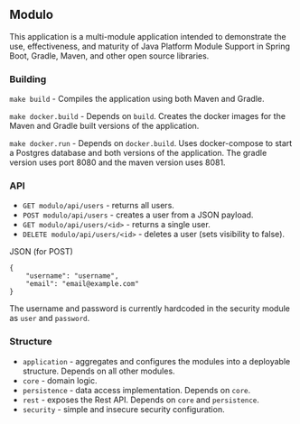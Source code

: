 ## Modulo
This application is a multi-module application intended to demonstrate the use,
effectiveness, and maturity of Java Platform Module Support in Spring Boot,
Gradle, Maven, and other open source libraries.

### Building
`make build` - Compiles the application using both Maven and Gradle.

`make docker.build` - Depends on `build`. Creates the docker images for the Maven
and Gradle built versions of the application.

`make docker.run` - Depends on `docker.build`. Uses docker-compose to start a
Postgres database and both versions of the application. The gradle version uses
port 8080 and the maven version uses 8081.

### API
- `GET modulo/api/users` - returns all users.
- `POST modulo/api/users` - creates a user from a JSON payload.
- `GET modulo/api/users/<id>` - returns a single user.
- `DELETE modulo/api/users/<id>` - deletes a user (sets visibility to false).

JSON (for POST)
```
{
    "username": "username",
    "email": "email@example.com"
}
```
The username and password is currently hardcoded in the security module as `user`
and `password`.

### Structure
- `application` - aggregates and configures the modules into a deployable structure. Depends on all other modules.
- `core` - domain logic.
- `persistence` - data access implementation. Depends on `core`.
- `rest` - exposes the Rest API. Depends on `core` and `persistence`.
- `security` - simple and insecure security configuration.